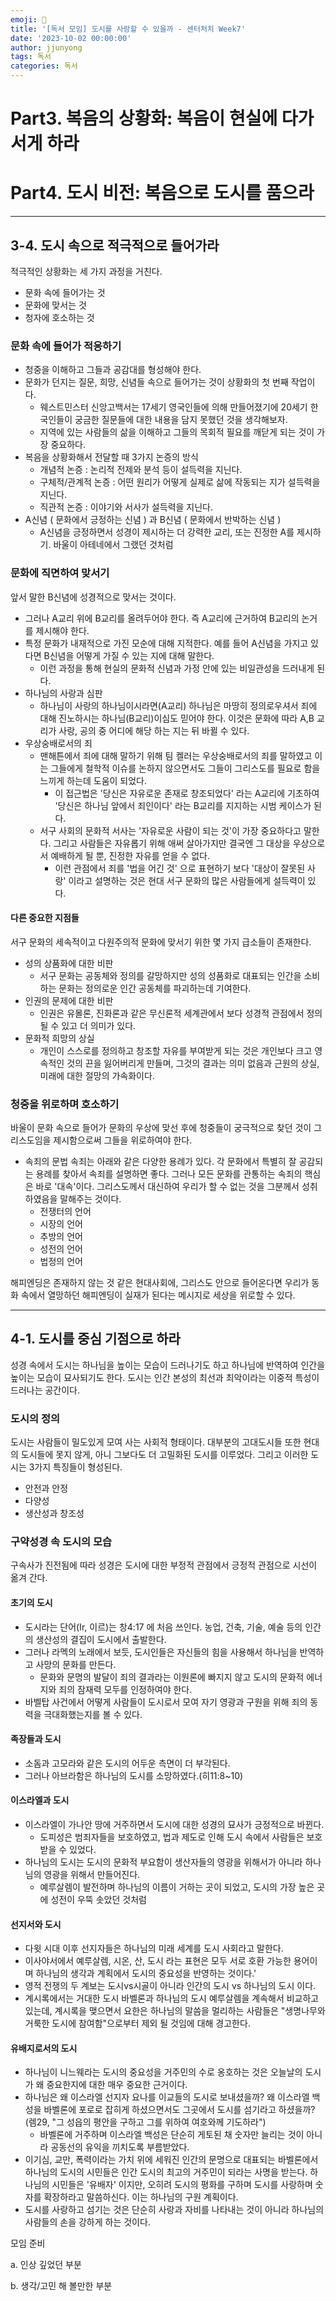```yaml
---
emoji: 🧢
title: '[독서 모임] 도시를 사랑할 수 있을까 - 센터처치 Week7'
date: '2023-10-02 00:00:00'
author: jjunyong
tags: 독서
categories: 독서
---
```


# Part3. 복음의 상황화: 복음이 현실에 다가서게 하라
# Part4. 도시 비전: 복음으로 도시를 품으라 
---

## 3-4. 도시 속으로 적극적으로 들어가라
적극적인 상황화는 세 가지 과정을 거친다.
- 문화 속에 들어가는 것
- 문화에 맞서는 것
- 청자에 호소하는 것 

### 문화 속에 들어가 적응하기
- 청중을 이해하고 그들과 공감대를 형성해야 한다. 
- 문화가 던지는 질문, 희망, 신념들 속으로 들어가는 것이 상황화의 첫 번째 작업이다. 
  - 웨스트민스터 신앙고백서는 17세기 영국인들에 의해 만들어졌기에 20세기 한국인들이 궁금한 질문들에 대한 내용을 담지 못했던 것을 생각해보자. 
  - 지역에 있는 사람들의 삶을 이해하고 그들의 목회적 필요를 깨닫게 되는 것이 가장 중요하다. 
- 복음을 상황화해서 전달할 때 3가지 논증의 방식
  - 개념적 논증 : 논리적 전제와 분석 등이 설득력을 지닌다. 
  - 구체적/관계적 논증 : 어떤 원리가 어떻게 실제로 삶에 작동되는 지가 설득력을 지닌다. 
  - 직관적 논증 : 이야기와 서사가 설득력을 지닌다.
- A신념 ( 문화에서 긍정하는 신념 ) 과 B신념 ( 문화에서 반박하는 신념 )
  - A신념을 긍정하면서 성경이 제시하는 더 강력한 교리, 또는 진정한 A를 제시하기. 바울이 아테네에서 그랬던 것처럼

### 문화에 직면하여 맞서기
앞서 말한 B신념에 성경적으로 맞서는 것이다. 
- 그러나 A교리 위에 B교리를 올려두어야 한다. 즉 A교리에 근거하여 B교리의 논거를 제시해야 한다.
- 특정 문화가 내재적으로 가진 모순에 대해 지적한다. 예를 들어 A신념을 가지고 있다면 B신념을 어떻게 가질 수 있는 지에 대해 말한다. 
  - 이런 과정을 통해 현실의 문화적 신념과 가정 안에 있는 비일관성을 드러내게 된다. 
- 하나님의 사랑과 심판 
  - 하나님이 사랑의 하나님이시라면(A교리) 하나님은 마땅히 정의로우셔서 죄에 대해 진노하시는 하나님(B교리)이심도 믿어야 한다. 이것은 문화에 따라 A,B 교리가 사랑, 공의 중 어디에 해당 하는 지는 뒤 바뀔 수 있다. 
- 우상숭배로서의 죄
  - 맨해튼에서 죄에 대해 말하기 위해 팀 켈러는 우상숭배로서의 죄를 말하였고 이는 그들에게 철학적 이슈를 논하지 않으면서도 그들이 그리스도를 필요로 함을 느끼게 하는데 도움이 되었다. 
    - 이 접근법은 '당신은 자유로운 존재로 창조되었다' 라는 A교리에 기초하여 '당신은 하나님 앞에서 죄인이다' 라는 B교리를 지지하는 시범 케이스가 된다. 
  - 서구 사회의 문화적 서사는 '자유로운 사람이 되는 것'이 가장 중요하다고 말한다. 그리고 사람들은 자유롭기 위해 애써 살아가지만 결국엔 그 대상을 우상으로서 예배하게 될 뿐, 진정한 자유를 얻을 수 없다. 
    - 이런 관점에서 죄를 '법을 어긴 것' 으로 표현하기 보다 '대상이 잘못된 사랑' 이라고 설명하는 것은 현대 서구 문화의 많은 사람들에게 설득력이 있다. 

#### 다른 중요한 지점들
서구 문화의 세속적이고 다원주의적 문화에 맞서기 위한 몇 가지 급소들이 존재한다. 
- 성의 상품화에 대한 비판
  - 서구 문화는 공동체와 정의를 갈망하지만 성의 성품화로 대표되는 인간을 소비하는 문화는 정의로운 인간 공동체를 파괴하는데 기여한다. 
- 인권의 문제에 대한 비판
  - 인권은 유몰론, 진화론과 같은 무신론적 세계관에서 보다 성경적 관점에서 정의될 수 있고 더 의미가 있다. 
- 문화적 희망의 상실 
  - 개인이 스스로를 정의하고 창조할 자유를 부여받게 되는 것은 개인보다 크고 영속적인 것의 끈을 잃어버리게 만들며, 그것의 결과는 의미 없음과 근원의 상실, 미래에 대한 절망의 가속화이다. 

### 청중을 위로하며 호소하기
바울이 문화 속으로 들어가 문화의 우상에 맞선 후에 청중들이 궁극적으로 찾던 것이 그리스도임을 제시함으로써 그들을 위로하여야 한다. 
- 속죄의 문법
속죄는 아래와 같은 다양한 용례가 있다. 각 문화에서 특별히 잘 공감되는 용례를 찾아서 속죄를 설명하면 좋다. 그러나 모든 문화를 관통하는 속죄의 핵심은 바로 '대속'이다. 그리스도께서 대신하여 우리가 할 수 없는 것을 그분께서 성취하였음을 말해주는 것이다. 
  - 전쟁터의 언어
  - 시장의 언어
  - 추방의 언어
  - 성전의 언어
  - 법정의 언어

해피엔딩은 존재하지 않는 것 같은 현대사회에, 그리스도 안으로 들어온다면 우리가 동화 속에서 열망하던 해피엔딩이 실재가 된다는 메시지로 세상을 위로할 수 있다. 

---

## 4-1. 도시를 중심 기점으로 하라 
성경 속에서 도시는 하나님을 높이는 모습이 드러나기도 하고 하나님에 반역하여 인간을 높이는 모습이 묘사되기도 한다. 도시는 인간 본성의 최선과 최악이라는 이중적 특성이 드러나는 공간이다.

### 도시의 정의
도시는 사람들이 밀도있게 모여 사는 사회적 형태이다. 대부분의 고대도시들 또한 현대의 도시들에 못지 않게, 아니 그보다도 더 고밀화된 도시를 이루었다. 
그리고 이러한 도시는 3가지 특징들이 형성된다.
- 안전과 안정
- 다양성
- 생산성과 창조성

### 구약성경 속 도시의 모습 
구속사가 진전됨에 따라 성경은 도시에 대한 부정적 관점에서 긍정적 관점으로 시선이 옮겨 간다.
#### 초기의 도시
- 도시라는 단어(Ir, 이르)는 창4:17 에 처음 쓰인다. 농업, 건축, 기술, 예술 등의 인간의 생산성의 결집이 도시에서 출발한다. 
- 그러나 라멕의 노래에서 보듯, 도시인들은 자신들의 힘을 사용해서 하나님을 반역하고 사망의 문화를 만든다. 
  - 문화와 문명의 발달이 죄의 결과라는 이원론에 빠지지 않고 도시의 문화적 에너지와 죄의 잠재력 모두를 인정하여야 한다. 
- 바벨탑 사건에서 어떻게 사람들이 도시로서 모여 자기 영광과 구원을 위해 죄의 동력을 극대화했는지를 볼 수 있다.

#### 족장들과 도시 
- 소돔과 고모라와 같은 도시의 어두운 측면이 더 부각된다. 
- 그러나 아브라함은 하나님의 도시를 소망하였다.(히11:8~10) 

#### 이스라엘과 도시 
- 이스라엘이 가나안 땅에 거주하면서 도시에 대한 성경의 묘사가 긍정적으로 바뀐다.
  - 도피성은 범죄자들을 보호하였고, 법과 제도로 인해 도시 속에서 사람들은 보호받을 수 있었다. 
- 하나님의 도시는 도시의 문화적 부요함이 생산자들의 영광을 위해서가 아니라 하나님의 영광을 위해서 만들어진다. 
  - 예루살렘이 발전하며 하나님의 이름이 거하는 곳이 되었고, 도시의 가장 높은 곳에 성전이 우뚝 솟았던 것처럼 

#### 선지서와 도시 
- 다윗 시대 이후 선지자들은 하나님의 미래 세계를 도시 사회라고 말한다. 
- 이사야서에서 예루살렘, 시온, 산, 도시 라는 표현은 모두 서로 호환 가능한 용어이며 하나님의 생각과 계획에서 도시의 중요성을 반영하는 것이다.'
- 영적 전쟁의 두 계보는 도시vs시골이 아니라 인간의 도시 vs 하나님의 도시 이다. 
- 계시록에서는 거대한 도시 바벨론과 하나님의 도시 예루살렘을 계속해서 비교하고 있는데, 계시록을 맺으면서 요한은 하나님의 말씀을 멀리하는 사람들은 "생명나무와 거룩한 도시에 참여함"으로부터 제외 될 것임에 대해 경고한다. 

#### 유배지로서의 도시
- 하나님이 니느웨라는 도시의 중요성을 거주민의 수로 옹호하는 것은 오늘날의 도시가 왜 중요한지에 대한 매우 중요한 근거이다. 
- 하나님은 왜 이스라엘 선지자 요나를 이교들의 도시로 보내셨을까? 왜 이스라엘 백성을 바벨론에 포로로 잡히게 하셨으면서도 그곳에서 도시를 섬기라고 하셨을까?(렘29, "그 성읍의 평안을 구하고 그를 위하여 여호와께 기도하라") 
  - 바벨론에 거주하며 이스라엘 백성은 단순히 게토된 채 숫자만 늘리는 것이 아니라 공동선의 유익을 끼치도록 부름받았다.
- 이기심, 교만, 폭력이라는 가치 위에 세워진 인간의 문명으로 대표되는 바벨론에서 하나님의 도시의 시민들은 인간 도시의 최고의 거주민이 되라는 사명을 받는다. 하나님의 시민들은 '유배자' 이지만, 오히려 도시의 평화를 구하며 도시를 사랑하며 숫자를 확장하라고 말씀하신다. 이는 하나님의 구원 계획이다.
- 도시를 사랑하고 섬기는 것은 단순히 사랑과 자비를 나타내는 것이 아니라 하나님의 사람들의 손을 강하게 하는 것이다. 


모임 준비

a. 인상 깊었던 부분

b. 생각/고민 해 볼만한 부분